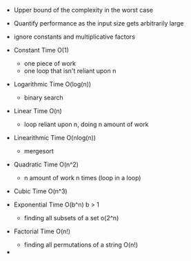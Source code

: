 - Upper bound of the complexity in the worst case 
- Quantify performance as the input size gets arbitrarily large 
- ignore constants and multiplicative factors 

- Constant Time O(1)
    - one piece of work 
    - one loop that isn't reliant upon n 
- Logarithmic Time O(log(n))
    - binary search 
- Linear Time O(n)
    - loop reliant upon n, doing n amount of work 
- Linearithmic Time O(nlog(n))
    - mergesort 
- Quadratic Time O(n^2)
    - n amount of work n times (loop in a loop)
- Cubic Time O(n^3)
- Exponential Time O(b^n) b > 1 
    - finding all subsets of a set o(2^n)
- Factorial Time O(n!)
    - finding all permutations of a string O(n!)

- 
